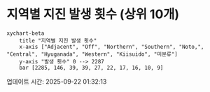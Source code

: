 # 지역별 지진 발생 횟수 (상위 10개)

```mermaid
xychart-beta
    title "지역별 지진 발생 횟수"
    x-axis ["Adjacent", "Off", "Northern", "Southern", "Noto,", "Central", "Hyuganada", "Western", "Kiisuido", "미분류"]
    y-axis "발생 횟수" 0 --> 2287
    bar [2285, 146, 39, 39, 27, 22, 17, 16, 10, 9]
```

업데이트 시간: 2025-09-22 01:32:13
